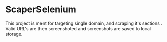 # ScaperSelenium
This project is ment for targeting single domain, and scraping it's sections .
Valid URL's are then screenshoted and screenshots are saved to local storage.
